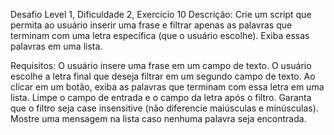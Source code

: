 Desafio Level 1, Dificuldade 2, Exercício 10
Descrição:
Crie um script que permita ao usuário inserir uma frase e filtrar apenas as palavras que terminam com uma letra específica (que o usuário escolhe). Exiba essas palavras em uma lista.

Requisitos:
O usuário insere uma frase em um campo de texto.
O usuário escolhe a letra final que deseja filtrar em um segundo campo de texto.
Ao clicar em um botão, exiba as palavras que terminam com essa letra em uma lista.
Limpe o campo de entrada e o campo da letra após o filtro.
Garanta que o filtro seja case insensitive (não diferencie maiúsculas e minúsculas).
Mostre uma mensagem na lista caso nenhuma palavra seja encontrada.

